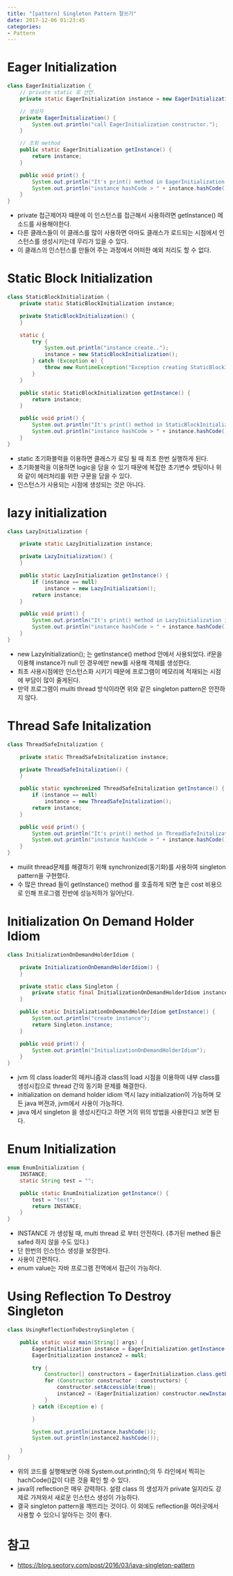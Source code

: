 ```yaml
---
title: "[pattern] Singleton Pattern 잘쓰기"
date: 2017-12-06 01:23:45
categories:
- Pattern
---
```


# Eager Initialization
```java
class EagerInitialization {
    // private static 로 선언.
    private static EagerInitialization instance = new EagerInitialization();

    // 생성자
    private EagerInitialization() {
        System.out.println("call EagerInitialization constructor.");
    }

    // 조회 method
    public static EagerInitialization getInstance() {
        return instance;
    }

    public void print() {
        System.out.println("It's print() method in EagerInitialization instance.");
        System.out.println("instance hashCode > " + instance.hashCode());
    }
}
```
* private 접근제어자 때문에 이 인스턴스를 접근해서 사용하려면 getInstance() 메소드를 사용해야한다.
* 다른 클래스들이 이 클래스를 많이 사용하면 아마도 클래스가 로드되는 시점에서 인스턴스를 생성시키는데 무리가 있을 수 있다.
* 이 클래스의 인스턴스를 만들어 주는 과정에서 어떠한 예외 처리도 할 수 없다.

# Static Block Initialization
```java
class StaticBlockInitialization {
    private static StaticBlockInitialization instance;

    private StaticBlockInitialization() {
    }

    static {
        try {
            System.out.println("instance create..");
            instance = new StaticBlockInitialization();
        } catch (Exception e) {
            throw new RuntimeException("Exception creating StaticBlockInitialization instance.");
        }
    }

    public static StaticBlockInitialization getInstance() {
        return instance;
    }

    public void print() {
        System.out.println("It's print() method in StaticBlockInitialization instance.");
        System.out.println("instance hashCode > " + instance.hashCode());
    }
}
```
* static 초기화블럭을 이용하면 클래스가 로딩 될 때 최초 한번 실행하게 된다.
* 초기화블럭을 이용하면 logic을 담을 수 있기 때문에 복잡한 초기변수 셋팅이나 위와 같이 에러처리를 위한 구문을 담을 수 있다.
* 인스턴스가 사용되는 시점에 생성되는 것은 아니다.

# lazy initialization
```java
class LazyInitialization {

    private static LazyInitialization instance;

    private LazyInitialization() {
    }

    public static LazyInitialization getInstance() {
        if (instance == null)
            instance = new LazyInitialization();
        return instance;
    }

    public void print() {
        System.out.println("It's print() method in LazyInitialization instance.");
        System.out.println("instance hashCode > " + instance.hashCode());
    }
}
```
* new LazyInitialization(); 는 getInstance() method 안에서 사용되었다. if문을 이용해 instance가 null 인 경우에만 new를 사용해 객체를 생성한다.
* 최초 사용시점에만 인스턴스화 시키기 때문에 프로그램이 메모리에 적재되는 시점에 부담이 많이 줄게된다.
* 만약 프로그램이 muilti thread 방식이라면 위와 같은 singleton pattern은 안전하지 않다.

# Thread Safe Initalization
```java
class ThreadSafeInitalization {

    private static ThreadSafeInitalization instance;

    private ThreadSafeInitalization() {
    }

    public static synchronized ThreadSafeInitalization getInstance() {
        if (instance == null)
            instance = new ThreadSafeInitalization();
        return instance;
    }

    public void print() {
        System.out.println("It's print() method in ThreadSafeInitalization instance.");
        System.out.println("instance hashCode > " + instance.hashCode());
    }
}
```
* muilit thread문제를 해결하기 위해 synchronized(동기화)를 사용하여 singleton pattern을 구현했다.
* 수 많은 thread 들이 getInstance() method 를 호출하게 되면 높은 cost 비용으로 인해 프로그램 전반에 성능저하가 일어난다.

# Initialization On Demand Holder Idiom
```java
class InitializationOnDemandHolderIdiom {

    private InitializationOnDemandHolderIdiom() {
    }

    private static class Singleton {
        private static final InitializationOnDemandHolderIdiom instance = new InitializationOnDemandHolderIdiom();
    }

    public static InitializationOnDemandHolderIdiom getInstance() {
        System.out.println("create instance");
        return Singleton.instance;
    }

    public void print() {
        System.out.println("InitializationOnDemandHolderIdiom");
    }
}
```
* jvm 의 class loader의 매커니즘과 class의 load 시점을 이용하여 내부 class를 생성시킴으로 thread 간의 동기화 문제를 해결한다.
* initialization on demand holder idiom 역시 lazy initialization이 가능하며 모든 java 버젼과, jvm에서 사용이 가능하다.
* java 에서 singleton 을 생성시킨다고 하면 거의 위의 방법을 사용한다고 보면 된다.

# Enum Initialization
```java
enum EnumInitialization {
    INSTANCE;
    static String test = "";

    public static EnumInitialization getInstance() {
        test = "test";
        return INSTANCE;
    }
}
```
* INSTANCE 가 생성될 때, multi thread 로 부터 안전하다. (추가된 methed 들은 safed 하지 않을 수도 있다.)
* 단 한번의 인스턴스 생성을 보장한다.
* 사용이 간편하다.
* enum value는 자바 프로그램 전역에서 접근이 가능하다.

# Using Reflection To Destroy Singleton
```java
class UsingReflectionToDestroySingleton {

    public static void main(String[] args) {
        EagerInitialization instance = EagerInitialization.getInstance();
        EagerInitialization instance2 = null;

        try {
            Constructor[] constructors = EagerInitialization.class.getDeclaredConstructors();
            for (Constructor constructor : constructors) {
                constructor.setAccessible(true);
                instance2 = (EagerInitialization) constructor.newInstance();
            }
        } catch (Exception e) {

        }

        System.out.println(instance.hashCode());
        System.out.println(instance2.hashCode());

    }
}
```
* 위의 코드를 실행해보면 아래 System.out.println();의 두 라인에서 찍히는 hachCode()값이 다른 것을 확인 할 수 있다.
* java의 reflection은 매우 강력하다. 설령 class 의 생성자가 private 일지라도 강제로 가져와서 새로운 인스턴스 생성이 가능하다.
* 결국 singleton pattern을 깨뜨리는 것이다. 이 외에도 reflection을 여러곳에서 사용할 수 있으니 알아두는 것이 좋다.

# 참고
* https://blog.seotory.com/post/2016/03/java-singleton-pattern
